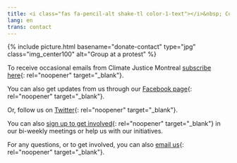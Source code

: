 ```yaml
---
title: <i class="fas fa-pencil-alt shake-tl color-1-text"></i>&nbsp; Contact Us
lang: en
trans: contact
---
```

{% include picture.html basename="donate-contact" type="jpg" class="img_center100" alt="Group at a protest" %}

To receive occasional emails from Climate Justice Montreal [subscribe here](http://eepurl.com/cyizZD){: rel="noopener" target="_blank"}.

You can also get updates from us through our [Facebook page](https://www.facebook.com/ClimateJusticeMontreal){: rel="noopener" target="_blank"}.

Or, follow us on [Twitter](https://twitter.com/CJ_Montreal){: rel="noopener" target="_blank"}.

You can also [sign up to get involved](https://mail.google.com/mail/u/0/#inbox/FMfcgxvzKQsXSTqWllPzrfdrczpMGMXw){: rel="noopener" target="_blank"} in our bi-weekly meetings or help us with our initiatives.

For any questions, or to get involved, you can also [email us](mailto:justiceclimatiquemtl@gmail.com){: rel="noopener" target="_blank"}.
